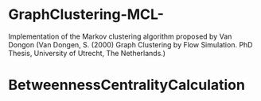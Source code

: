 # GraphClustering-MCL-
Implementation of the Markov clustering algorithm proposed by Van Dongon
(Van Dongen, S. (2000) Graph Clustering by Flow
Simulation. PhD Thesis, University of Utrecht, The
Netherlands.)

# BetweennessCentralityCalculation
